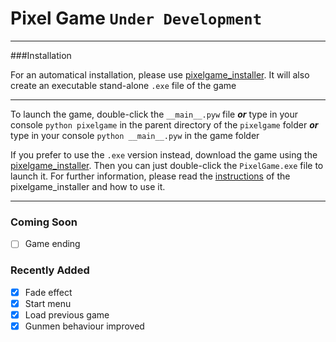 # Pixel Game `Under Development`

---

###Installation

For an automatical installation, please use [pixelgame_installer](https://github.com/Tobdu399/pixelgame_installer.git).
It will also create an executable stand-alone `.exe` file of the game

---

To launch the game, double-click the `__main__.pyw` file _**or**_ type in your console
`python pixelgame` in the parent directory of the `pixelgame` folder _**or**_
type in your console `python __main__.pyw` in the game folder

If you prefer to use the `.exe` version instead, download the game using the
[pixelgame_installer](https://github.com/Tobdu399/pixelgame_installer). Then you can just
double-click the `PixelGame.exe` file to launch it. For further information, please
read the [instructions](https://github.com/Tobdu399/pixelgame_installer/blob/main/README.md)
of the pixelgame_installer and how to use it.

---

### Coming Soon
- [ ] Game ending

### Recently Added
- [x] Fade effect
- [x] Start menu
- [x] Load previous game
- [x] Gunmen behaviour improved
